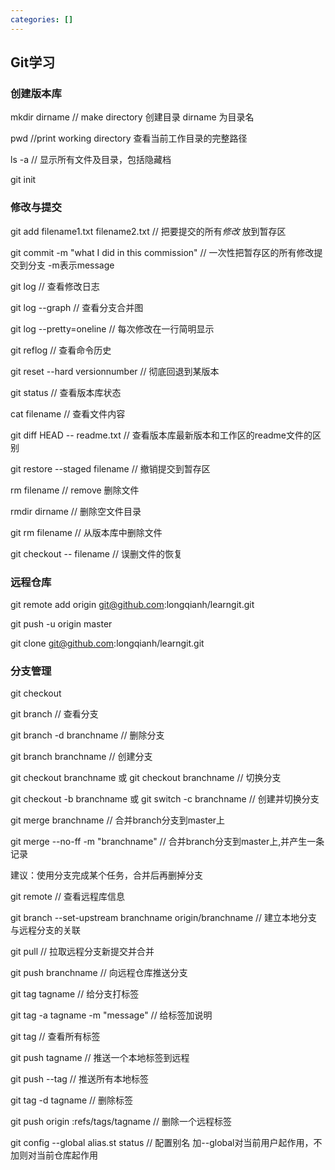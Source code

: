 ```yaml
---
categories: []
---
```

## Git学习

### 创建版本库

mkdir dirname // make directory 创建目录 dirname 为目录名

pwd //print working directory 查看当前工作目录的完整路径

ls -a // 显示所有文件及目录，包括隐藏档

git init



### 修改与提交

git add filename1.txt filename2.txt // 把要提交的所有*修改* 放到暂存区

git commit -m "what I did in this commission" // 一次性把暂存区的所有修改提交到分支 -m表示message

git log // 查看修改日志

git log --graph // 查看分支合并图

git log --pretty=oneline // 每次修改在一行简明显示



git reflog // 查看命令历史

git reset --hard versionnumber // 彻底回退到某版本

git status // 查看版本库状态



cat filename // 查看文件内容

git diff HEAD -- readme.txt // 查看版本库最新版本和工作区的readme文件的区别

git restore --staged filename // 撤销提交到暂存区



rm filename // remove 删除文件

rmdir dirname // 删除空文件目录

git rm filename // 从版本库中删除文件

git checkout -- filename // 误删文件的恢复



### 远程仓库

git remote add origin git@github.com:longqianh/learngit.git

git push -u origin master

git clone git@github.com:longqianh/learngit.git



### 分支管理

git checkout 

git branch // 查看分支

git branch -d branchname // 删除分支

git branch branchname // 创建分支

git checkout branchname 或 git checkout branchname // 切换分支

git checkout -b branchname 或 git switch -c branchname // 创建并切换分支

git merge branchname // 合并branch分支到master上

git merge --no-ff -m "branchname" // 合并branch分支到master上,并产生一条记录

建议：使用分支完成某个任务，合并后再删掉分支



git remote // 查看远程库信息

git branch --set-upstream branchname origin/branchname // 建立本地分支与远程分支的关联

git pull // 拉取远程分支新提交并合并

git push branchname // 向远程仓库推送分支



git tag tagname  // 给分支打标签

git tag -a tagname -m "message" // 给标签加说明

git tag // 查看所有标签

git push tagname // 推送一个本地标签到远程

git push --tag // 推送所有本地标签

git tag -d tagname // 删除标签

git push origin :refs/tags/tagname // 删除一个远程标签



git config --global alias.st status // 配置别名 加--global对当前用户起作用，不加则对当前仓库起作用